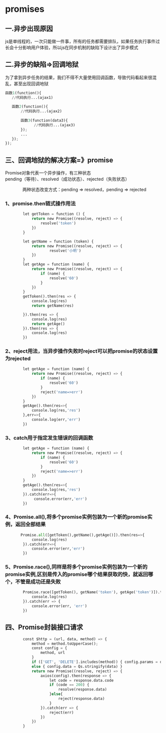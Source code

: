 # promises
## 一.异步出现原因
js是单线程的，一次只能做一件事，所有的任务都需要排队，如果任务执行事件过长会十分影响用户体验，所以js在同步机制的缺陷下设计出了异步模式
## 二.异步的缺陷=>回调地狱
为了拿到异步任务的结果，我们不得不大量使用回调函数，导致代码看起来很混乱，甚至出现回调地狱

 ```python
函数1(function(){
    //代码执行...(ajax1)
    
    函数2(function(){
        //代码执行...(ajax2)
        
        函数3(function(data3){
              //代码执行...(ajax3)
        });
        ...
    });
});
```
## 三、回调地狱的解决方案=》promise
Promise对象代表一个异步操作，有三种状态  
pending（等待）、resolved（成功状态）、rejected（失败状态）

　　　　两种状态改变方式：pending => resolved，pending => rejected  
### 1、promise.then链式操作用法
```python
        let getToken = function () {
            return new Promise((resolve, reject) => {
                resolve('token')
            })
        }

        let getName = function (token) {
            return new Promise((resolve, reject) => {
                    resolve('小明')
            })
        }
        let getAge = function (name) {
            return new Promise((resolve, reject) => {
                if (name) {
                    resolve('60')
                }
            })
        }
        getToken().then(res => {
            console.log(res)
            return getName(res)

        }).then(res => {
            console.log(res)
            return getAge()
        }).then(res => {
            console.log(res)
        })
```
### 2、reject用法，当异步操作失败时reject可以把promise的状态设置为rejected
```python
        let getAge = function (name) {
            return new Promise((resolve, reject) => {
                if (name) {
                    resolve('60')
                }
                reject('name=>err')
            })
        }   
        getAge().then(res=>{
            console.log(res,'res')
        },err=>{
            console.log(err,'err')
        })
```
### 3、catch用于指定发生错误的回调函数
```python
        let getAge = function (name) {
            return new Promise((resolve, reject) => {
                if (name) {
                    resolve('60')
                }
                reject('name=>err')
            })
        }   
        getAge().then(res=>{
            console.log(res,'res')
        }).catch(err=>{
             console.error(err,'err')
        })
```
### 4、Promise.all(),将多个promise实例包装为一个新的promise实例，返回全部结果
```python
       Promise.all([getToken(),getName(),getAge()]).then(res=>{
            console.log(res)
        }).catch(err=>{
            console.error(err,'err')
        })
```
### 5、Promise.race(),同样是将多个promise实例包装为一个新的promise实例,区别是传入的promise哪个结果获取的快，就返回哪个，不管是成功还是失败
```python
        Promise.race([getToken(), getName('token'), getAge('token')]).then(res => {
            console.log(res)
        }).catch(err => {
            console.error(err, 'err')
        })
```
## 四、Promise封装接口请求
```python
        const $http = (url, data, method) => {
            method = method.toUpperCase();
            const config = {
                method, url
            }
            if (['GET', 'DELETE'].includes(method)) { config.params = data }
            else { config.data = Qs.stringify(data) }
            return new Promise((resolve, reject) => {
                axios(config).then(response => {
                    let code = response.data.code
                    if (code == 200) {
                        resolve(response.data)
                    }else{
                        reject(response.data)
                    }
                }).catch(err => {
                    reject(err)
                })
            })
        }
```